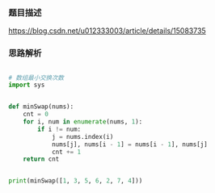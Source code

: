 ### 题目描述

https://blog.csdn.net/u012333003/article/details/15083735


### 思路解析

```python

# 数组最小交换次数
import sys


def minSwap(nums):
    cnt = 0
    for i, num in enumerate(nums, 1):
        if i != num:
            j = nums.index(i)
            nums[j], nums[i - 1] = nums[i - 1], nums[j]
            cnt += 1
    return cnt


print(minSwap([1, 3, 5, 6, 2, 7, 4]))


```
